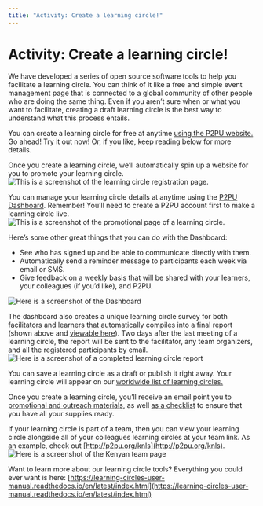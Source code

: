 ```yaml
---
title: "Activity: Create a learning circle!"
---
```

# Activity: Create a learning circle!

We have developed a series of open source software tools to help you facilitate a learning circle. You can think of it like a free and simple event management page that is connected to a global community of other people who are doing the same thing. Even if you aren’t sure when or what you want to facilitate, creating a draft learning circle is the best way to understand what this process entails. 

You can create a learning circle for free at anytime [using the P2PU website.](https://learningcircles.p2pu.org/en/studygroup/create/ ) Go ahead! Try it out now! Or, if you like, keep reading below for more details.

Once you create a learning circle, we’ll automatically spin up a website for you to promote your learning circle. 
![This is a screenshot of the learning circle registration page. ](https://community.p2pu.org/uploads/default/original/2X/e/ed3e67b5b18f4e2b4c71f28aa8dff73074a21991.png)

You can manage your learning circle details at anytime using the [P2PU Dashboard](https://learningcircles.p2pu.org/en/organize/). Remember! You’ll need to create a P2PU account first to make a learning circle live.
![This is a screenshot of the promotional page of a learning circle. ](https://community.p2pu.org/uploads/default/original/2X/0/03306f129a415ac4f955cb918c5ae665b6b963e3.png)

Here’s some other great things that you can do with the Dashboard:
- See who has signed up and be able to communicate directly with them.
- Automatically send a reminder message to participants each week via email or SMS. 
- Give feedback on a weekly basis that will be shared with your learners, your colleagues (if you’d like), and P2PU.

![Here is a screenshot of the Dashboard](https://community.p2pu.org/uploads/default/original/2X/0/087975cdbdff6cb99db1c2e6bdf2e78a47388ff9.png)

The dashboard also creates a unique learning circle survey for both facilitators and learners that automatically compiles into a final report (shown above and [viewable here](https://learningcircles.p2pu.org/en/studygroup/923/report/)). Two days after the last meeting of a learning circle, the report will be sent to the facilitator, any team organizers, and all the registered participants by email.
![Here is a screenshot of a completed learning circle report ](https://community.p2pu.org/uploads/default/original/2X/8/81b4c050f9a5e68a62c6b3fcc07bf7263a03c5d9.png)


You can save a learning circle as a draft or publish it right away. Your learning circle will appear on our [worldwide list of learning circles.](https://www.p2pu.org/en/learning-circles/)

Once you create a learning circle, you’ll receive an email point you to [promotional and outreach materials](https://community.p2pu.org/c/learning-circles/promotion-and-outreach), as well [as a checklist](https://community.p2pu.org/c/learning-circles/creating-a-learning-circle) to ensure that you have all your supplies ready.

If your learning circle is part of a team, then you can view your learning circle alongside all of your colleagues learning circles at your team link. As an example, check out [http://p2pu.org/knls](http://p2pu.org/knls). 
![Here is a screenshot of the Kenyan team page](https://community.p2pu.org/uploads/default/original/2X/6/618036893b69ae0beb631fe1de6994533393ec69.jpeg)

Want to learn more about our learning circle tools? Everything you could ever want is here: [https://learning-circles-user-manual.readthedocs.io/en/latest/index.html](https://learning-circles-user-manual.readthedocs.io/en/latest/index.html)

